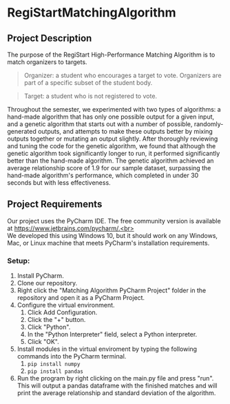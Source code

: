 # RegiStartMatchingAlgorithm

## Project Description

The purpose of the RegiStart High-Performance Matching Algorithm is to match organizers to targets.<br>

>Organizer: a student who encourages a target to vote. Organizers are part of a specific subset of the student body.

>Target: a student who is not registered to vote.

Throughout the semester, we experimented with two types of algorithms: a hand-made algorithm that has only one possible output for a given input, and a genetic algorithm that starts out with a number of possible, randomly-generated outputs, and attempts to make these outputs better by mixing outputs together or mutating an output slightly. After thoroughly reviewing and tuning the code for the genetic algorithm, we found that although the genetic algorithm took significantly longer to run, it performed significantly better than the hand-made algorithm. The genetic algorithm achieved an average relationship score of 1.9 for our sample dataset, surpassing the hand-made algorithm's performance, which completed in under 30 seconds but with less effectiveness.

## Project Requirements

Our project uses the PyCharm IDE. The free community version is available at https://www.jetbrains.com/pycharm/.<br><br>
We developed this using Windows 10, but it should work on any Windows, Mac, or Linux machine that meets PyCharm's installation requirements.

### Setup:

1. Install PyCharm.
2. Clone our repository.
3. Right click the "Matching Algorithm PyCharm Project" folder in the repository and open it as a PyCharm Project.
4. Configure the virtual environment.
    1. Click Add Configuration.
    2. Click the "+" button.
    3. Click "Python".
    4. In the "Python Interpreter" field, select a Python interpreter.
    5. Click "OK".
5. Install modules in the virtual enviroment by typing the following commands into the PyCharm terminal.
    1. `pip install numpy`
    2. `pip install pandas`
6. Run the program by right clicking on the main.py file and press "run". This will output a pandas dataframe with the finished matches and will print the average relationship and standard deviation of the algorithm.
